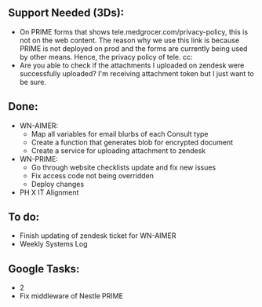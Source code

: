 ## Support Needed (3Ds):
  - On PRIME forms that shows tele.medgrocer.com/privacy-policy, this is not on the web content. The reason why we use this link is because PRIME is not deployed on prod and the forms are currently being used by other means. Hence, the privacy policy of tele. cc: 
  - Are you able to check if the attachments I uploaded on zendesk were successfully uploaded? I'm receiving attachment token but I just want to be sure.
## Done:
  - WN-AIMER:
    - Map all variables for email blurbs of each Consult type
    - Create a function that generates blob for encrypted document
    - Create a service for uploading attachment to zendesk
  - WN-PRIME:
    - Go through website checklists update and fix new issues
    - Fix access code not being overridden
    - Deploy changes
  - PH X IT Alignment
## To do:
  - Finish updating of zendesk ticket for WN-AIMER
  - Weekly Systems Log
## Google Tasks:
  - 2
  - Fix middleware of Nestle PRIME